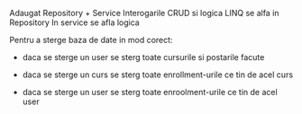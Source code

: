 ﻿Adaugat Repository + Service
Interogarile CRUD si logica LINQ se alfa in Repository
In service se afla logica

Pentru a sterge baza de date in mod corect:
- daca se sterge un user se sterg toate cursurile si postarile facute

- daca se sterge un curs se sterg toate enrollment-urile ce tin de acel curs

- daca se sterge un user se sterg toate enroolment-urile ce tin de acel user